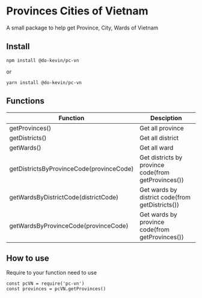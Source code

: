 # Provinces Cities of Vietnam

A small package to help get Province, City, Wards of Vietnam

## Install

    npm install @do-kevin/pc-vn

or

    yarn install @do-kevin/pc-vn

## Functions

| Function                                 | Desciption                                          |
| ---------------------------------------- | --------------------------------------------------- |
| getProvinces()                           | Get all province                                    |
| getDistricts()                           | Get all district                                    |
| getWards()                               | Get all ward                                        |
| getDistrictsByProvinceCode(provinceCode) | Get districts by province code(from getProvinces()) |
| getWardsByDistrictCode(districtCode)     | Get wards by district code(from getDistricts())     |
| getWardsByProvinceCode(provinceCode)     | Get wards by province code(from getProvinces())     |

## How to use

Require to your function need to use

    const pcVN = require('pc-vn')
    const provinces = pcVN.getProvinces()

